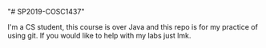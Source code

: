 "# SP2019-COSC1437"

I'm a CS student, this course is over Java and this repo is for my practice of using git. If you would like to help with my labs just lmk. 
